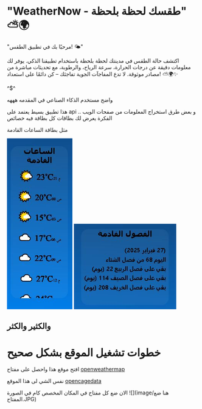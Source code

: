 # "WeatherNow - طقسك لحظة بلحظة" ⛅🌍

"مرحبًا بك في تطبيق الطقس! 🌤️"

اكتشف حالة الطقس في مدينتك لحظة بلحظة باستخدام تطبيقنا الذكي. يوفر لك معلومات دقيقة عن درجات الحرارة، سرعة الرياح، والرطوبة، مع تحديثات مباشرة من مصادر موثوقة. لا تدع المفاجآت الجوية تفاجئك – كن دائمًا على استعداد! ⛅🌍✨    

^$^  

واضح مستخدم الذكاء الصناعي في المقدمه هههه

هذا تطبيق بسيط يعتمد على api  و بعض طرق استخراج المعلومات من صفحات الويب ..
الفكرة يعرض لك بطاقات كل بطاقة فيه خصائص 

مثل بطاقة الساعات القادمة 


![](image/بطاقة1.JPG)
![](image/بطاقة2.JPG)

## والكثير والكثر   


# خطوات تشغيل الموقع بشكل صحيح 


افتح موقع هذا واحصل على مفتاح [openweathermap](https://openweathermap.org/api)

نفس الشي لى هذا الموقع [opencagedata](https://opencagedata.com/)


الان ضع كل مفتاح في المكان المخصص كام في الصورة 
![](image/هنا ضع المفتاح.JPG)

 
